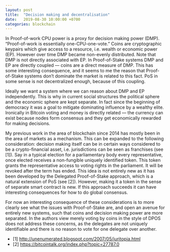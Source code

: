 ```yaml
---
layout: post
title:  "Decision making and decentralisation"
date:   2019-08-30 10:00:00 +0700
categories: blockchain
---
```


In Proof-of-work CPU power is a proxy for decision making power (DMP). “Proof-of-work is essentially one-CPU-one-vote.” Coins are cryptographic keypairs which give access to a resource, i.e. wealth or economic power (EP). However over time DMP became non-evenly distributed. Note that DMP is not directly associated with EP. In Proof-of-Stake systems DMP and EP are directly coupled — coins are a direct measure of DMP. This has some interesting consequence, and it seems to me the reason that Proof-of-Stake systems don’t dominate the market is related to this fact. PoS in some sense is not decentralized enough, because of this coupling.

Ideally we want a system where we can reason about DMP and EP independently. This is why in current social structures the political sphere and the economic sphere are kept separate. In fact since the beginning of democracy it was a goal to mitigate dominating influence by a wealthy elite. Ironically in Bitcoin voting and money is directly related — the currency can exist because nodes form consensus and they get economically rewarded for making decisions.

My previous work in the area of blockchain since 2014 has mostly been in the area of markets as a mechanism. This can be expanded to the following consideration: decision making itself can be in certain ways considered to be a crypto-financial asset, i.e. jurisdictions can be seen as franchises (see [1]). Say in a typical election for a parliamentary body every representative, once elected receives a non-fungible uniquely identified token. This token grants the representative access to voting rights in the parliament. It will be revoked after the term has ended. This idea is not entirely new as it has been developed by the Delegated Proof-of-Stake approach, which is a natural extension of PoS (see [2]). However, making it a token in the sense of separate smart contract is new. If this approach succeeds it can have interesting consequences for how to do global consensus.

For now an interesting consequence of these considerations is to more clearly see what the issues with Proof-of-Stake are, and open an avenue for entirely new systems, such that coins and decision making power are more separated. In the authors view merely voting by coins in the style of DPOS does not address these concerns, as the delegates are not uniquely identifiable and there is no reason to vote for one delegate over another.

* [1] http://unenumerated.blogspot.com/2007/05/juritopia.html
* [2] https://bitcointalk.org/index.php?topic=27787.0